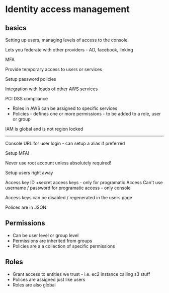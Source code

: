Identity access management
======================================

basics
---------------

Setting up users, managing levels of access to the console

Lets you federate with other  providers - AD, facebook, linking

MFA

Provide temporary access to users or services

Setup password policies

Integration with loads of other AWS services

PCI DSS compliance

* Roles in AWS can be assigned to specific services
* Policies - defines one or more permissions - to be added to a role, user or group

IAM is global and is not region locked

---------------

Console URL for user login - can setup a alias if preferred

Setup MFA!

Never use root account unless absolutely required!

Setup users right away

Access key ID  +secret access keys - only for programatic Access
Can't use username / password for programatic access - only console

Access keys can be disabled / regenerated in the users page

Polices are in JSON

Permissions
---------------

* Can be user level or group level
* Permissions are inherited from groups
* Policies are a a collection of specific permissions


Roles
---------------

* Grant access to entities we trust - i.e. ec2 instance calling s3 stuff
* Polices are assigned just like users
* Roles are also global
